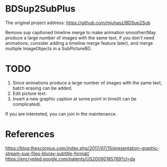 BDSup2SubPlus
=========
The original project address: https://github.com/mjuhasz/BDSup2Sub

Remove sup captioned timeline merge to make animation smoother(May produce a large number of images with the same text, if you don't need animations, consider adding a timeline merge feature later), and merge multiple ImageObjects in a SubPictureBD.

TODO
======
1. Since animations produce a large number of images with the same text, batch erasing can be added.
2. Edit picture text.
3. Insert a new graphic caption at some point in time(It can be complicated).

If you are interested, you can join in the maintenance.

References
=====
https://blog.thescorpius.com/index.php/2017/07/15/presentation-graphic-stream-sup-files-bluray-subtitle-format/
https://encrypted.google.com/patents/US20090185789?cl=da
